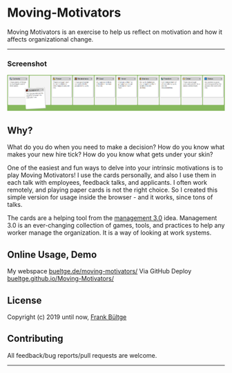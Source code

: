 # Moving-Motivators

Moving Motivators is an exercise to help us reflect on motivation and how it affects organizational change.

---

### Screenshot
![Screenshot](./mm.png)

## Why?

What do you do when you need to make a decision? How do you know what makes your new hire tick? How do you know what gets under your skin?

One of the easiest and fun ways to delve into your intrinsic motivations is to play Moving Motivators! I use the cards personally, and also I use them in each talk with employees, feedback talks, and applicants. I often work remotely, and playing paper cards is not the right choice. So I created this simple version for usage inside the browser - and it works, since tons of talks.

The cards are a helping tool from the [management 3.0](https://management30.com/) idea. Management 3.0 is an ever-changing collection of games, tools, and practices to help any worker manage the organization. It is a way of looking at work systems.

## Online Usage, Demo
My webspace [bueltge.de/moving-motivators/](https://bueltge.de/moving-motivators/)
Via GitHub Deploy [bueltge.github.io/Moving-Motivators/](https://bueltge.github.io/Moving-Motivators/)

## License

Copyright (c) 2019 until now, [Frank Bültge](https://bueltge.de)

## Contributing

All feedback/bug reports/pull requests are welcome.

---
